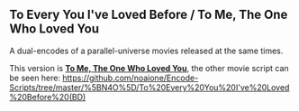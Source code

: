 ## To Every You I've Loved Before / To Me, The One Who Loved You

A dual-encodes of a parallel-universe movies released at the same times.

This version is **[To Me, The One Who Loved You](https://anilist.co/anime/139311/)**, the other movie script can be seen here: https://github.com/noaione/Encode-Scripts/tree/master/%5BN4O%5D/To%20Every%20You%20I've%20Loved%20Before%20(BD)